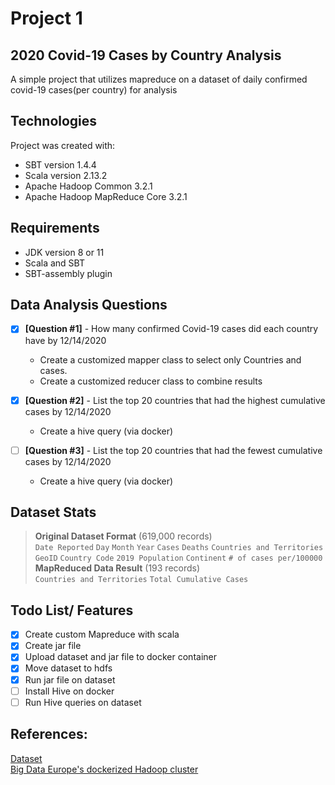 # Project 1

## 2020 Covid-19 Cases by Country Analysis

A simple project that utilizes mapreduce on a dataset of daily confirmed covid-19 cases(per country) for analysis

## Technologies

Project was created with:

- SBT version 1.4.4
- Scala version 2.13.2
- Apache Hadoop Common 3.2.1
- Apache Hadoop MapReduce Core 3.2.1

## Requirements

- JDK version 8 or 11
- Scala and SBT
- SBT-assembly plugin

## Data Analysis Questions

- [x] **[Question #1]** - How many confirmed Covid-19 cases did each country have by 12/14/2020

  - Create a customized mapper class to select only Countries and cases.
  - Create a customized reducer class to combine results

- [x] **[Question #2]** - List the top 20 countries that had the highest cumulative cases by 12/14/2020

  - Create a hive query (via docker)

- [ ] **[Question #3]** - List the top 20 countries that had the fewest cumulative cases by 12/14/2020
  - Create a hive query (via docker)

## Dataset Stats

> **Original Dataset Format** (619,000 records)  
> `Date Reported` `Day` `Month` `Year` `Cases` `Deaths` `Countries and Territories`  
> `GeoID` `Country Code` `2019 Population` `Continent` `# of cases per/100000`  
> **MapReduced Data Result** (193 records)  
> `Countries and Territories` `Total Cumulative Cases`

## Todo List/ Features

- [x] Create custom Mapreduce with scala
- [x] Create jar file
- [x] Upload dataset and jar file to docker container
- [x] Move dataset to hdfs
- [x] Run jar file on dataset
- [ ] Install Hive on docker
- [ ] Run Hive queries on dataset

## References:

[Dataset](https://www.ecdc.europa.eu/en/publications-data/download-todays-data-geographic-distribution-covid-19-cases-worldwide)  
[Big Data Europe's dockerized Hadoop cluster](https://github.com/big-data-europe/docker-hadoop)
